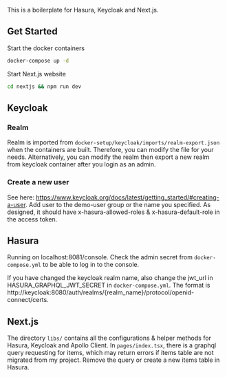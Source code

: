 This is a boilerplate for Hasura, Keycloak and Next.js.

## Get Started

Start the docker containers

```bash
docker-compose up -d
```

Start Next.js website

```bash
cd nextjs && npm run dev
```

## Keycloak

### Realm

Realm is imported from `docker-setup/keycloak/imports/realm-export.json` when the containers are built. Therefore, you can modify the file for your needs. Alternatively, you can modify the realm then export a new realm from keycloak container after you login as an admin.

### Create a new user

See here: https://www.keycloak.org/docs/latest/getting_started/#creating-a-user. Add user to the demo-user group or the name you specified. As designed, it should have x-hasura-allowed-roles & x-hasura-default-role in the access token.

## Hasura

Running on localhost:8081/console. Check the admin secret from `docker-compose.yml` to be able to log in to the console.

If you have changed the keycloak realm name, also change the jwt_url in HASURA_GRAPHQL_JWT_SECRET in `docker-compose.yml`. The format is http://keycloak:8080/auth/realms/{realm_name}/protocol/openid-connect/certs.

## Next.js

The directory `libs/` contains all the configurations & helper methods for Hasura, Keycloak and Apollo Client. In `pages/index.tsx`, there is a graphql query requesting for items, which may return errors if items table are not migrated from my project. Remove the query or create a new items table in Hasura.
